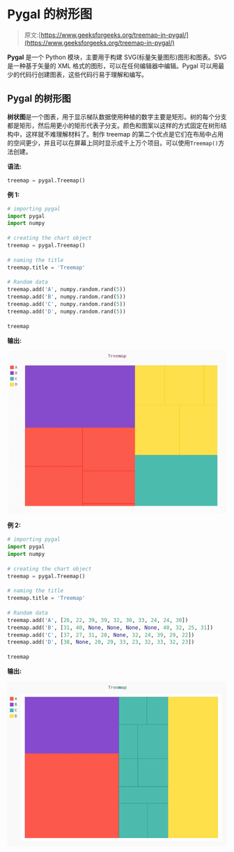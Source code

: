 # Pygal 的树形图

> 原文:[https://www.geeksforgeeks.org/treemap-in-pygal/](https://www.geeksforgeeks.org/treemap-in-pygal/)

**Pygal** 是一个 Python 模块，主要用于构建 SVG(标量矢量图形)图形和图表。SVG 是一种基于矢量的 XML 格式的图形，可以在任何编辑器中编辑。Pygal 可以用最少的代码行创建图表，这些代码行易于理解和编写。

## Pygal 的树形图

**树状图**是一个图表，用于显示梯队数据使用种植的数字主要是矩形。树的每个分支都是矩形，然后用更小的矩形代表子分支。颜色和图案以这样的方式固定在树形结构中，这样就不难理解材料了。制作 treemap 的第二个优点是它们在布局中占用的空间更少，并且可以在屏幕上同时显示成千上万个项目。可以使用`Treemap()`方法创建。

**语法:**

```py
treemap = pygal.Treemap()
```

**例 1:**

```py
# importing pygal
import pygal
import numpy

# creating the chart object
treemap = pygal.Treemap()

# naming the title
treemap.title = 'Treemap'

# Random data
treemap.add('A', numpy.random.rand(5))
treemap.add('B', numpy.random.rand(5))
treemap.add('C', numpy.random.rand(5))
treemap.add('D', numpy.random.rand(5))

treemap
```

**输出:**

![](img/355ead81d05098f5306f7b7bfc5a0f3b.png)

**例 2:**

```py
# importing pygal
import pygal
import numpy

# creating the chart object
treemap = pygal.Treemap()

# naming the title
treemap.title = 'Treemap'        

# Random data
treemap.add('A', [26, 22, 39, 39, 32, 30, 33, 24, 24, 30])
treemap.add('B', [31, 40, None, None, None, None, 40, 32, 25, 31])
treemap.add('C', [37, 27, 31, 20, None, 32, 24, 39, 29, 22])
treemap.add('D', [38, None, 20, 29, 33, 23, 32, 33, 32, 23])

treemap
```

**输出:**

![](img/a1e0f1adf96ee4d044d14651ab586b9c.png)